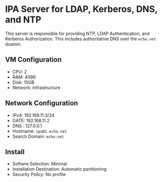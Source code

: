 # IPA Server for LDAP, Kerberos, DNS, and NTP

This server is responsible for providing NTP, LDAP Authentication, and Kerberos Authorization.  This includes authoritative DNS over the `echo.net` doamin.

## VM Configuration

- CPU: 2
- RAM: 4096
- Disk: 15GB 
- Network: Infrastructure

## Network Configuration

- IPv4: 192.168.11.3/24
- GATE: 192.168.11.2
- DNS : 127.0.0.1
- Hostname: `ipa01.echo.net`
- Search Domain: `echo.net`

## Install

- Softwre Selection: Minimal
- Installation Destination: Automatic partitioning
- Security Policy: No profile
